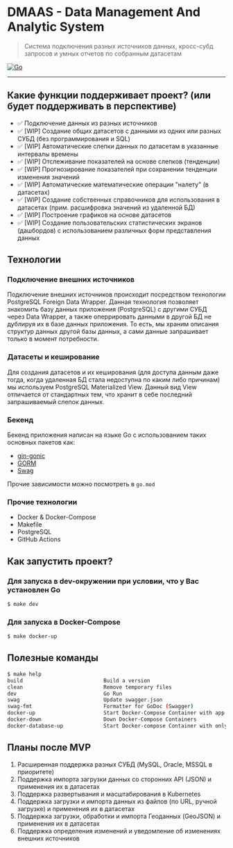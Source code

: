# DMAAS - Data Management And Analytic System
> Система подключения разных источников данных, кросс-субд запросов и умных отчетов по собранным датасетам

[![Go](https://github.com/Mubiridziri/dmaas/actions/workflows/go.yml/badge.svg)](https://github.com/Mubiridziri/dmaas/actions/workflows/go.yml)
____

## Какие функции поддерживает проект? (или будет поддерживать в перспективе)

 - ✅ Подключение данных из разных источников
 - ✅ [WIP] Создание общих датасетов с данными из одних или разных СУБД (без программирования и SQL)
 - ✅ [WIP] Автоматические слепки данных по датасетам в указанные интервалы времены
 - ✅ [WIP] Отслеживание показателей на основе слепков (тенденции)
 - ✅ [WIP] Прогнозирование показателей при сохранении тенденции изменения значений 
 - ✅ [WIP] Автоматические математические операции "налету" (в датасетах)
 - ✅ [WIP] Создание собственных справочников для использования в датасетах (прим. расшифровка значений из удаленной БД)
 - ✅ [WIP] Построение графиков на основе датасетов
 - ✅ [WIP] Создание пользовательских статистических экранов (дашбордов) с использованием различных форм представления данных

## Технологии

### Подключение внешних источников 

Подключение внешних источников происходит посредством технологии PostgreSQL Foreign Data Wrapper. Данная технология 
позволяет знакомить базу данных приложения (PostgreSQL) с другими СУБД через Data Wrapper, а также оперрировать
данными в другой БД не дублируя их в базе данных приложения. То есть, мы храним описания структур данных другой базы данных, а
сами данные запрашивает только в момент потребности. 

### Датасеты и кеширование

Для создания датасетов и их кеширования (для доступа данным даже тогда, когда удаленная БД стала недоступна по каким либо причинам)
мы используем PostgreSQL Materialized View. Данный вид View отличается от стандартных тем, что хранит в себе последний запрашиваемый слепок данных.

### Бекенд

Бекенд приложения написан на языке Go с использованием таких основных пакетов как:
 - [gin-gonic](https://github.com/gin-gonic/gin)
 - [GORM](https://gorm.io/)
 - [Swag](https://github.com/swaggo/swag)

Прочие зависимости можно посмотреть в `go.mod`


### Прочие технологии

 - Docker & Docker-Compose
 - Makefile
 - PostgreSQL
 - GitHub Actions


## Как запустить проект?

### Для запуска в dev-окружении при условии, что у Вас установлен Go
```bash
$ make dev
```

### Для запуска в Docker-Compose
```bash
$ make docker-up
```

## Полезные команды

```bash
$ make help
build                          Build a version
clean                          Remove temporary files
dev                            Go Run
swag                           Update swagger.json
swag-fmt                       Formatter for GoDoc (Swagger)
docker-up                      Start Docker-Compose Container with app & database
docker-down                    Down Docker-Compose Containers
docker-database-up             Start Docker-compose Container with only database service
```

## Планы после MVP

1. Расширенная поддержка разных СУБД (MySQL, Oracle, MSSQL в приоритете)
2. Поддержка импорта загрузки данных со сторонних API (JSON) и применения их в датасетах
3. Поддержка развертывания и масштабирования в Kubernetes
4. Поддержка загрузки и импорта данных из файлов (по URL, ручной загрузке) и применения их в датасетах
5. Поддержка загрузки, обработки и импорта Геоданных (GeoJSON) и применения их в датасетах
6. Поддержка определения изменений и уведомление об изменениях внешних источников 